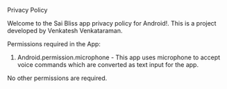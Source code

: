Privacy Policy

Welcome to the Sai Bliss app privacy policy for Android!.
This is a project developed by Venkatesh Venkataraman.

Permissions required in the App:
1. Android.permission.microphone - This app uses microphone to accept voice commands which are converted as text input for the app.

No other permissions are required.
